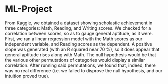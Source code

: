 # ML-Project
From Kaggle, we obtained a dataset showing scholastic achievement in three categories: Math, Reading, and Writing scores. We checked for a correlation between scores, so as to gauge general aptitude, as it were. First, we ran a linear regression model with the Math scores as our independent variable, and Reading scores as the dependent. A positive slope was generated (with an R squared near 70 %), so it does appear that general aptitude rises along with Math. The null hypothesis would be that the various other permutations of categories would display a similar correlation. After running said permutations, we found that, indeed, there was no real difference (i.e. we failed to disprove the null hypothesis, and our intuition proved true).
